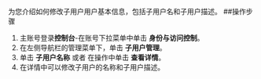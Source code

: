 为您介绍如何修改子用户用户基本信息，包括子用户名和子用户描述。
##操作步骤
1. 主账号登录**控制台**-在账号下拉菜单中单击 **身份与访问控制**。
2. 在左侧导航栏的管理菜单下，单击 **子用户管理**。
3. 单击 **子用户名称** 或者 在操作中单击 **查看详情**。
4. 在详情中可以修改子用户的名称和子用户描述。
